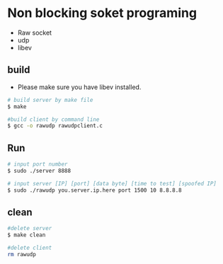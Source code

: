 # Non blocking soket programing
* Raw socket
* udp
* libev

## build
* Please make sure you have libev installed.

```sh
# build server by make file
$ make

#build client by command line
$ gcc -o rawudp rawudpclient.c
```

## Run
```sh
# input port number
$ sudo ./server 8888 

# input server [IP] [port] [data byte] [time to test] [spoofed IP]
$ sudo ./rawudp you.server.ip.here port 1500 10 8.8.8.8
```


## clean
```sh
#delete server
$ make clean

#delete client
rm rawudp
```


